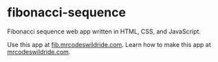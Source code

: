 # fibonacci-sequence

Fibonacci sequence web app written in HTML, CSS, and JavaScript.

Use this app at [fib.mrcodeswildride.com](https://fib.mrcodeswildride.com/).
Learn how to make this app at [mrcodeswildride.com](https://www.mrcodeswildride.com/).